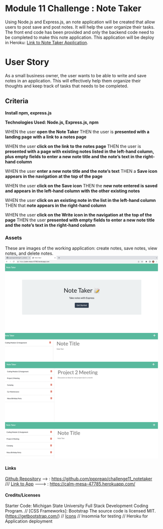 # Module 11 Challenge : Note Taker 
Using Node.js and Express.js, an note application will be created that allow users to post save and post notes. It will help the user organize their tasks. The front end code has been provided and only the backend code need to be completed to make this note application. This application will be deploy in Heroku: [Link to Note Taker Application](https://calm-mesa-47785.herokuapp.com/).

# User Story 

As a small business owner,
the user wants to be able to write and save notes in an application.
This will effectively help them organize their thoughts and keep track of tasks that needs to be completed.


## Criteria

**Install npm, express.js**

**Technologies Used: Node.js, Express.js, npm**

WHEN the user **open the Note Taker**
THEN the user is **presented with a landing page with a link to a notes page**

WHEN the user **click on the link to the notes page**
THEN the user is **presented with a page with existing notes listed in the left-hand column, plus empty fields to enter a new note title and the note’s text in the right-hand column**

WHEN the user **enter a new note title and the note’s text**
THEN a **Save icon appears in the navigation at the top of the page**

WHEN the user **click on the Save icon**
THEN the **new note entered is saved and appears in the left-hand column with the other existing notes**

WHEN the user **click on an existing note in the list in the left-hand column**
THEN that **note appears in the right-hand column**

WHEN the user **click on the Write icon in the navigation at the top of the page**
THEN the user  **presented with empty fields to enter a new note title and the note’s text in the right-hand column**


### Assets
These are images of the working application: create notes, save notes, view notes, and delete notes.
![Start of the application](./public/assets/startpg.png)
![Saved Notes](./public/assets/savenote.png)
![Note Page](./public/assets/listshow.png)
![Delete Note](./public/assets/delete.png)

#### Links
[Github Repository](https://github.com/pppreap/challenge11_notetaker) --> : https://github.com/pppreap/challenge11_notetaker
///
[Link to App](https://calm-mesa-47785.herokuapp.com/) ---> :  https://calm-mesa-47785.herokuapp.com/

#### Credits/Licenses
Starter Code: Michigan State University Full Stack Development Coding Program. //
[CSS Frameworks]: Bootstrap The source code is licensed MIT. (https://getbootstrap.com/) //
[Icons](https://fontawesome.com/) //
 Insomnia for testing  //
 Heroku for Application deployment

